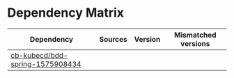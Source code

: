 # Dependency Matrix

Dependency | Sources | Version | Mismatched versions
---------- | ------- | ------- | -------------------
[cb-kubecd/bdd-spring-1575908434](https://github.com/cb-kubecd/bdd-spring-1575908434.git) |  | []() | 
